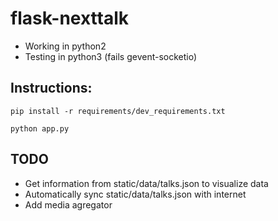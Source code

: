 # flask-nexttalk
- Working in python2
- Testing in python3 (fails gevent-socketio)

Instructions:
------
```
pip install -r requirements/dev_requirements.txt
```
```
python app.py
```

TODO
------

- Get information from static/data/talks.json to visualize data
- Automatically sync static/data/talks.json with internet
- Add media agregator

